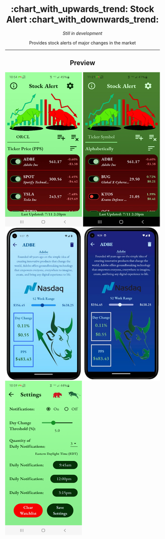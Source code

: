 <h1 align="center" style="font-weight: bold">:chart_with_upwards_trend: Stock Alert :chart_with_downwards_trend:</h1>

<div align='center'>

<i>Still in development</i>

Provides stock alerts of major changes in the market<br>

</div>

<hr>

<h2 align='center'>Preview</h2>

<div align='center'>

<img src="/project_screenshots/home_light_mode.jpg" alt="Home page light mode" width="250" height="500" align="left">
<img src="/project_screenshots/home_dark_mode.jpg" alt="Home page dark mode" width="250" height="500" align="right">

<br>

<img src="/project_screenshots/ticker_light.png" alt="Ticker page light mode" width="250" height="500" align="left">
<img src="/project_screenshots/ticker_dark.png" alt="Ticker page dark mode" width="250" height="500" align="right">

<br>

<img src="/project_screenshots/settings_light_mode.jpg" alt="Settings page light mode" width="250" height="500" align="left">
<!-- <img src="/project_screenshots/settings_dark_mode.jpg" alt="Settings page dark mode" width="250" height="500" align="right"> -->

</div>